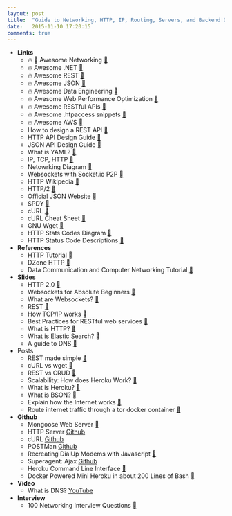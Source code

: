 ```yaml
---
layout: post
title:  "Guide to Networking, HTTP, IP, Routing, Servers, and Backend Development"
date:   2015-11-10 17:20:15
comments: true
---
```


- **Links**
    - :fire: :raised_hands: Awesome Networking [:link:](https://github.com/clowwindy/Awesome-Networking)
    - :fire: Awesome .NET [:link:](https://github.com/quozd/awesome-dotnet)
    - :fire: Awesome REST [:link:](https://github.com/marmelab/awesome-rest)
    - :fire: Awesome JSON [:link:](https://github.com/burningtree/awesome-json)
    - :fire: Awesome Data Engineering [:link:](https://github.com/igorbarinov/awesome-data-engineering)
    - :fire: Awesome Web Performance Optimization [:link:](https://github.com/davidsonfellipe/awesome-wpo)
    - :fire: Awesome RESTful APIs [:link:](https://github.com/Kikobeats/awesome-api)
    - :fire: Awesome .htpaccess snippets [:link:](https://github.com/phanan/htaccess)
    - :fire: Awesome AWS [:link:](https://github.com/donnemartin/awesome-aws)
    - How to design a REST API [:link:](http://blog.octo.com/en/design-a-rest-api/)
    - HTTP API Design Guide [:link:](https://github.com/interagent/http-api-design)
    - JSON API Design Guide [:link:](http://jsonapi.org/)
    - What is YAML? [:link:](http://yaml.org/spec/1.2/spec.html)
    - IP, TCP, HTTP [:link:](https://www.objc.io/issues/10-syncing-data/ip-tcp-http/)
    - Netowrking Diagram [:link:](https://upload.wikimedia.org/wikipedia/commons/f/f6/Tcp_state_diagram_fixed_new.svg)
    - Websockets with Socket.io P2P [:link:](http://socket.io/blog/socket-io-p2p/)
    - HTTP Wikipedia [:link:](https://en.wikipedia.org/wiki/Hypertext_Transfer_Protocol#Request_methods)
    - HTTP/2 [:link:](https://http2.github.io/)
    - Official JSON Website [:link:](http://www.json.org/)
    - SPDY [:link:](http://www.chromium.org/spdy)
    - cURL [:link:](http://curl.haxx.se/docs/manpage.html)
    - cURL Cheat Sheet [:link:](http://daniel.haxx.se/blog/2015/09/16/a-curl-cheat-sheet/)
    - GNU Wget [:link:](http://www.gnu.org/software/wget/)
    - HTTP Stats Codes Diagram [:link:](http://i.stack.imgur.com/whhD1.png)
    - HTTP Status Code Descriptions [:link:](http://www.w3.org/Protocols/rfc2616/rfc2616-sec10.html)
- **References**
    - HTTP Tutorial [:link:](http://www.tutorialspoint.com/http/index.htm)
    - DZone HTTP [:link:](https://dzone.com/storage/assets/4158-rc172-010d-http_0.pdf) 
    - Data Communication and Computer Networking Tutorial [:link:](http://www.tutorialspoint.com/data_communication_computer_network/index.htm)
- **Slides**
    - HTTP 2.0 [:floppy_disk:](https://speakerdeck.com/bastianhofmann/2-dot-0-introduction)
    - Websockets for Absolute Beginners [:floppy_disk:](https://speakerdeck.com/robhawkes/websockets-embracing-the-real-time-web)
    - What are Websockets? [:floppy_disk:](https://speakerdeck.com/igorw/websockets)
    - REST [:floppy_disk:](https://speakerdeck.com/kylef/embracing-change-with-rest)
    - How TCP/IP works [:floppy_disk:](http://slides.com/annielcook/tcp-ip#/)
    - Best Practices for RESTful web services [:floppy_disk:](http://slides.com/andriuss/restful-web-services#/)
    - What is HTTP? [:link:](http://slides.com/theremix/http#/1)
    - What is Elastic Search? [:link:](http://slides.com/yatendra/elastic-search#/)
    - A guide to DNS [:floppy_disk:](http://slides.com/justintalbott/dns#/)
- Posts
    - REST made simple [:link:](http://programmers.stackexchange.com/questions/23891/what-is-rest-in-simple-english?rq=1)
    - cURL vs wget [:link:](http://www.thegeekstuff.com/2012/07/wget-curl/)
    - REST vs CRUD [:link:](http://programmers.stackexchange.com/questions/120716/difference-between-rest-and-crud)
    - Scalability: How does Heroku Work? [:link:](https://www.quora.com/Scalability/How-does-Heroku-work)
    - What is Heroku? [:link:](http://stackoverflow.com/questions/11008787/what-exactly-is-heroku)
    - What is BSON? [:link:](http://bsonspec.org/)
    - Explain how the Internet works [:link:](https://www.quora.com/How-does-the-Internet-work)
    - Route internet traffic through a tor docker container [:link:](https://blog.jessfraz.com/post/routing-traffic-through-tor-docker-container/)
- **Github**
    - Mongoose Web Server [:link:](https://github.com/cesanta/mongoose)
    - HTTP Server [Github](https://github.com/indexzero/http-server)
    - cURL [Github](https://github.com/bagder/curl)
    - POSTMan [Github](https://github.com/postmanlabs/postman-app-support)
    - Recreating DialUp Modems with Javascript [:link:](https://github.com/samccone/noise)
    - Superagent: Ajax [Github](https://github.com/visionmedia/superagent)
    - Heroku Command Line Interface [:link:](https://github.com/heroku/heroku)
    - Docker Powered Mini Heroku in about 200 Lines of Bash [:link:](https://github.com/progrium/dokku)
- **Video**
    - What is DNS? [YouTube](https://www.youtube.com/watch?v=72snZctFFtA)
- **Interview**
    - 100 Networking Interview Questions [:link:](http://career.guru99.com/top-100-networking-interview-questions-answers/)
